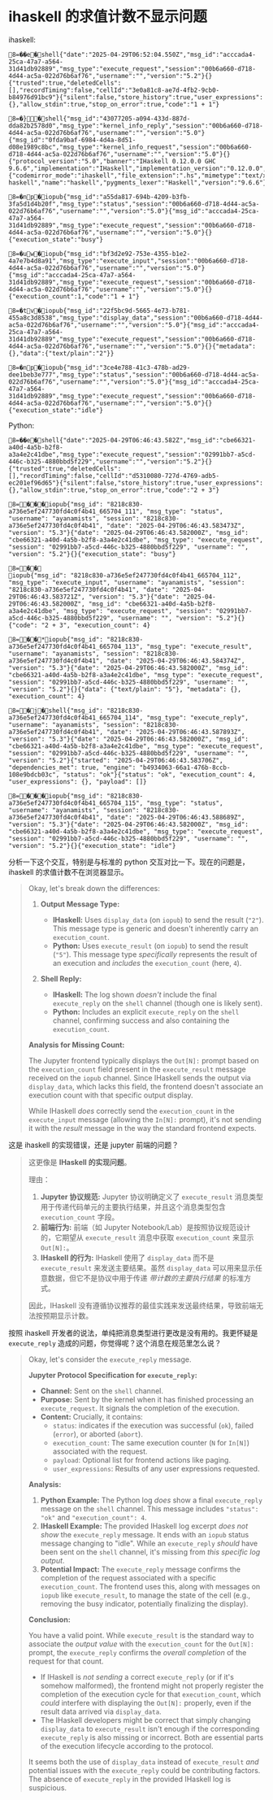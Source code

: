 # ihaskell 的求值计数不显示问题

ihaskell:
```
       8       =       �       �       e      �      shell{"date":"2025-04-29T06:52:04.550Z","msg_id":"acccada4-25ca-47a7-a564-31d41db92889","msg_type":"execute_request","session":"00b6a660-d718-4d44-ac5a-022d76b6af76","username":"","version":"5.2"}{}{"trusted":true,"deletedCells":[],"recordTiming":false,"cellId":"3e0a81c8-ae7d-4fb2-9cb0-b84976d91bc9"}{"silent":false,"store_history":true,"user_expressions":{},"allow_stdin":true,"stop_on_error":true,"code":"1 + 1"}

       8       =       �       }            �      shell{"msg_id":"43077205-a094-433d-887d-dda82b2578d0","msg_type":"kernel_info_reply","session":"00b6a660-d718-4d44-ac5a-022d76b6af76","username":"","version":"5.0"}{"msg_id":"0fda9baf-6984-4d4a-8d51-d08e1989c8bc","msg_type":"kernel_info_request","session":"00b6a660-d718-4d44-ac5a-022d76b6af76","username":"","version":"5.0"}{}{"protocol_version":"5.0","banner":"IHaskell 0.12.0.0 GHC 9.6.6","implementation":"IHaskell","implementation_version":"0.12.0.0","language_info":{"codemirror_mode":"ihaskell","file_extension":".hs","mimetype":"text/x-haskell","name":"haskell","pygments_lexer":"Haskell","version":"9.6.6"},"status":"ok"}

       8       =       �       n      p      �      iopub{"msg_id":"a55da817-694b-4209-b3fb-3fa5d1d4b20f","msg_type":"status","session":"00b6a660-d718-4d44-ac5a-022d76b6af76","username":"","version":"5.0"}{"msg_id":"acccada4-25ca-47a7-a564-31d41db92889","msg_type":"execute_request","session":"00b6a660-d718-4d44-ac5a-022d76b6af76","username":"","version":"5.0"}{}{"execution_state":"busy"}

       8       =       �       u      w      �      iopub{"msg_id":"bf3d2e92-753e-4355-b1e2-4a7e7b4d8a91","msg_type":"execute_input","session":"00b6a660-d718-4d44-ac5a-022d76b6af76","username":"","version":"5.0"}{"msg_id":"acccada4-25ca-47a7-a564-31d41db92889","msg_type":"execute_request","session":"00b6a660-d718-4d44-ac5a-022d76b6af76","username":"","version":"5.0"}{}{"execution_count":1,"code":"1 + 1"}

       8       =       �       t      v      �      iopub{"msg_id":"22f5bc9d-5665-4e73-b781-455a8c3d8538","msg_type":"display_data","session":"00b6a660-d718-4d44-ac5a-022d76b6af76","username":"","version":"5.0"}{"msg_id":"acccada4-25ca-47a7-a564-31d41db92889","msg_type":"execute_request","session":"00b6a660-d718-4d44-ac5a-022d76b6af76","username":"","version":"5.0"}{}{"metadata":{},"data":{"text/plain":"2"}}

       8       =       �       n      p      �      iopub{"msg_id":"3ce4e788-41c3-478b-ad29-dee1beb3e777","msg_type":"status","session":"00b6a660-d718-4d44-ac5a-022d76b6af76","username":"","version":"5.0"}{"msg_id":"acccada4-25ca-47a7-a564-31d41db92889","msg_type":"execute_request","session":"00b6a660-d718-4d44-ac5a-022d76b6af76","username":"","version":"5.0"}{}{"execution_state":"idle"}
```

Python:
```
       8       =       �       �       e      �      shell{"date":"2025-04-29T06:46:43.582Z","msg_id":"cbe66321-a40d-4a5b-b2f8-a3a4e2c41dbe","msg_type":"execute_request","session":"02991bb7-a5cd-446c-b325-4880bbd5f229","username":"","version":"5.2"}{}{"trusted":true,"deletedCells":[],"recordTiming":false,"cellId":"d5310080-727d-4769-adb5-ec201ef96d65"}{"silent":false,"store_history":true,"user_expressions":{},"allow_stdin":true,"stop_on_error":true,"code":"2 + 3"}

       8       =             �      �      �      iopub{"msg_id": "8218c830-a736e5ef247730fd4c0f4b41_665704_111", "msg_type": "status", "username": "ayanamists", "session": "8218c830-a736e5ef247730fd4c0f4b41", "date": "2025-04-29T06:46:43.583473Z", "version": "5.3"}{"date": "2025-04-29T06:46:43.582000Z", "msg_id": "cbe66321-a40d-4a5b-b2f8-a3a4e2c41dbe", "msg_type": "execute_request", "session": "02991bb7-a5cd-446c-b325-4880bbd5f229", "username": "", "version": "5.2"}{}{"execution_state": "busy"}

       8       =             �      �      
      iopub{"msg_id": "8218c830-a736e5ef247730fd4c0f4b41_665704_112", "msg_type": "execute_input", "username": "ayanamists", "session": "8218c830-a736e5ef247730fd4c0f4b41", "date": "2025-04-29T06:46:43.583721Z", "version": "5.3"}{"date": "2025-04-29T06:46:43.582000Z", "msg_id": "cbe66321-a40d-4a5b-b2f8-a3a4e2c41dbe", "msg_type": "execute_request", "session": "02991bb7-a5cd-446c-b325-4880bbd5f229", "username": "", "version": "5.2"}{}{"code": "2 + 3", "execution_count": 4}

       8       =             �      �      *      iopub{"msg_id": "8218c830-a736e5ef247730fd4c0f4b41_665704_113", "msg_type": "execute_result", "username": "ayanamists", "session": "8218c830-a736e5ef247730fd4c0f4b41", "date": "2025-04-29T06:46:43.584374Z", "version": "5.3"}{"date": "2025-04-29T06:46:43.582000Z", "msg_id": "cbe66321-a40d-4a5b-b2f8-a3a4e2c41dbe", "msg_type": "execute_request", "session": "02991bb7-a5cd-446c-b325-4880bbd5f229", "username": "", "version": "5.2"}{}{"data": {"text/plain": "5"}, "metadata": {}, "execution_count": 4}

       8       =             �      j      �      shell{"msg_id": "8218c830-a736e5ef247730fd4c0f4b41_665704_114", "msg_type": "execute_reply", "username": "ayanamists", "session": "8218c830-a736e5ef247730fd4c0f4b41", "date": "2025-04-29T06:46:43.587893Z", "version": "5.3"}{"date": "2025-04-29T06:46:43.582000Z", "msg_id": "cbe66321-a40d-4a5b-b2f8-a3a4e2c41dbe", "msg_type": "execute_request", "session": "02991bb7-a5cd-446c-b325-4880bbd5f229", "username": "", "version": "5.2"}{"started": "2025-04-29T06:46:43.583706Z", "dependencies_met": true, "engine": "b4934063-66a1-476b-8ccb-108e9bdcb03c", "status": "ok"}{"status": "ok", "execution_count": 4, "user_expressions": {}, "payload": []}

       8       =             �      �      �      iopub{"msg_id": "8218c830-a736e5ef247730fd4c0f4b41_665704_115", "msg_type": "status", "username": "ayanamists", "session": "8218c830-a736e5ef247730fd4c0f4b41", "date": "2025-04-29T06:46:43.588689Z", "version": "5.3"}{"date": "2025-04-29T06:46:43.582000Z", "msg_id": "cbe66321-a40d-4a5b-b2f8-a3a4e2c41dbe", "msg_type": "execute_request", "session": "02991bb7-a5cd-446c-b325-4880bbd5f229", "username": "", "version": "5.2"}{}{"execution_state": "idle"}
```

分析一下这个交互，特别是与标准的 python 交互对比一下。现在的问题是，ihaskell 的求值计数不在浏览器显示。

> Okay, let's break down the differences:
>
> 1.  **Output Message Type:**
>     *   **IHaskell:** Uses `display_data` (on `iopub`) to send the result (`"2"`). This message type is generic and doesn't inherently carry an `execution_count`.
>     *   **Python:** Uses `execute_result` (on `iopub`) to send the result (`"5"`). This message type *specifically* represents the result of an execution and *includes* the `execution_count` (here, `4`).
>
> 2.  **Shell Reply:**
>     *   **IHaskell:** The log shown *doesn't* include the final `execute_reply` on the `shell` channel (though one is likely sent).
>     *   **Python:** Includes an explicit `execute_reply` on the `shell` channel, confirming success and also containing the `execution_count`.
>
> **Analysis for Missing Count:**
>
> The Jupyter frontend typically displays the `Out[N]:` prompt based on the `execution_count` field present in the `execute_result` message received on the `iopub` channel. Since IHaskell sends the output via `display_data`, which lacks this field, the frontend doesn't associate an execution count with that specific output display.
>
> While IHaskell *does* correctly send the `execution_count` in the `execute_input` message (allowing the `In[N]:` prompt), it's not sending it with the *result* message in the way the standard frontend expects.

这是 ihaskell 的实现错误，还是 jupyter 前端的问题？

> 这更像是 **IHaskell 的实现问题**。
>
> 理由：
>
> 1.  **Jupyter 协议规范:** Jupyter 协议明确定义了 `execute_result` 消息类型用于传递代码单元的主要执行结果，并且这个消息类型包含 `execution_count` 字段。
> 2.  **前端行为:** 前端（如 Jupyter Notebook/Lab）是按照协议规范设计的，它期望从 `execute_result` 消息中获取 `execution_count` 来显示 `Out[N]:`。
> 3.  **IHaskell 的行为:** IHaskell 使用了 `display_data` 而不是 `execute_result` 来发送主要结果。虽然 `display_data` 可以用来显示任意数据，但它不是协议中用于传递 *带计数的主要执行结果* 的标准方式。
>
> 因此，IHaskell 没有遵循协议推荐的最佳实践来发送最终结果，导致前端无法按预期显示计数。

按照 ihaskell 开发者的说法，单纯把消息类型进行更改是没有用的。我更怀疑是 `execute_reply` 造成的问题，你觉得呢？这个消息在规范里怎么说？


> Okay, let's consider the `execute_reply` message.
>
> **Jupyter Protocol Specification for `execute_reply`:**
>
> *   **Channel:** Sent on the `shell` channel.
> *   **Purpose:** Sent by the kernel when it has finished processing an `execute_request`. It signals the completion of the execution.
> *   **Content:** Crucially, it contains:
>     *   `status`: indicates if the execution was successful (`ok`), failed (`error`), or aborted (`abort`).
>     *   `execution_count`: The same execution counter (`N` for `In[N]`) associated with the request.
>     *   `payload`: Optional list for frontend actions like paging.
>     *   `user_expressions`: Results of any user expressions requested.
>
> **Analysis:**
>
> 1.  **Python Example:** The Python log *does* show a final `execute_reply` message on the `shell` channel. This message includes `"status": "ok"` and `"execution_count": 4`.
> 2.  **IHaskell Example:** The provided IHaskell log excerpt *does not show* the `execute_reply` message. It ends with an `iopub` status message changing to "idle". While an `execute_reply` *should* have been sent on the `shell` channel, it's missing from *this specific log output*.
> 3.  **Potential Impact:** The `execute_reply` message confirms the completion of the request associated with a specific `execution_count`. The frontend uses this, along with messages on `iopub` like `execute_result`, to manage the state of the cell (e.g., removing the busy indicator, potentially finalizing the display).
>
> **Conclusion:**
>
> You have a valid point. While `execute_result` is the standard way to associate the *output value* with the `execution_count` for the `Out[N]:` prompt, the `execute_reply` confirms the *overall completion* of the request for that count.
>
> *   If IHaskell is *not sending* a correct `execute_reply` (or if it's somehow malformed), the frontend might not properly register the completion of the execution cycle for that `execution_count`, which *could* interfere with displaying the `Out[N]:` properly, even if the result data arrived via `display_data`.
> *   The IHaskell developers might be correct that simply changing `display_data` to `execute_result` isn't enough if the corresponding `execute_reply` is also missing or incorrect. Both are essential parts of the execution lifecycle according to the protocol.
>
> It seems both the use of `display_data` instead of `execute_result` *and* potential issues with the `execute_reply` could be contributing factors. The absence of `execute_reply` in the provided IHaskell log is suspicious.

